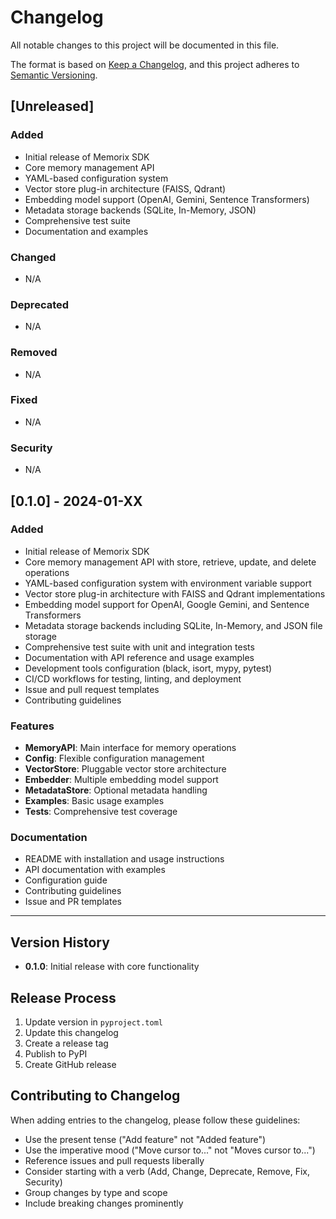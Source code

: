 # Changelog

All notable changes to this project will be documented in this file.

The format is based on [Keep a Changelog](https://keepachangelog.com/en/1.0.0/),
and this project adheres to [Semantic Versioning](https://semver.org/spec/v2.0.0.html).

## [Unreleased]

### Added
- Initial release of Memorix SDK
- Core memory management API
- YAML-based configuration system
- Vector store plug-in architecture (FAISS, Qdrant)
- Embedding model support (OpenAI, Gemini, Sentence Transformers)
- Metadata storage backends (SQLite, In-Memory, JSON)
- Comprehensive test suite
- Documentation and examples

### Changed
- N/A

### Deprecated
- N/A

### Removed
- N/A

### Fixed
- N/A

### Security
- N/A

## [0.1.0] - 2024-01-XX

### Added
- Initial release of Memorix SDK
- Core memory management API with store, retrieve, update, and delete operations
- YAML-based configuration system with environment variable support
- Vector store plug-in architecture with FAISS and Qdrant implementations
- Embedding model support for OpenAI, Google Gemini, and Sentence Transformers
- Metadata storage backends including SQLite, In-Memory, and JSON file storage
- Comprehensive test suite with unit and integration tests
- Documentation with API reference and usage examples
- Development tools configuration (black, isort, mypy, pytest)
- CI/CD workflows for testing, linting, and deployment
- Issue and pull request templates
- Contributing guidelines

### Features
- **MemoryAPI**: Main interface for memory operations
- **Config**: Flexible configuration management
- **VectorStore**: Pluggable vector store architecture
- **Embedder**: Multiple embedding model support
- **MetadataStore**: Optional metadata handling
- **Examples**: Basic usage examples
- **Tests**: Comprehensive test coverage

### Documentation
- README with installation and usage instructions
- API documentation with examples
- Configuration guide
- Contributing guidelines
- Issue and PR templates

---

## Version History

- **0.1.0**: Initial release with core functionality

## Release Process

1. Update version in `pyproject.toml`
2. Update this changelog
3. Create a release tag
4. Publish to PyPI
5. Create GitHub release

## Contributing to Changelog

When adding entries to the changelog, please follow these guidelines:

- Use the present tense ("Add feature" not "Added feature")
- Use the imperative mood ("Move cursor to..." not "Moves cursor to...")
- Reference issues and pull requests liberally
- Consider starting with a verb (Add, Change, Deprecate, Remove, Fix, Security)
- Group changes by type and scope
- Include breaking changes prominently 